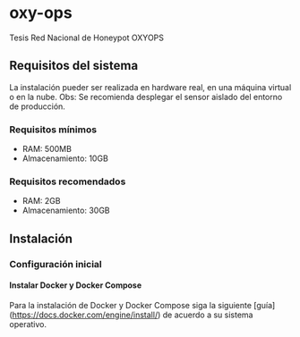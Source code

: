 # oxy-ops
Tesis Red Nacional de Honeypot OXYOPS
## Requisitos del sistema
La instalación pueder ser realizada en hardware real, en una máquina virtual o en la nube. 
Obs: Se recomienda desplegar el sensor aislado del entorno de producción.
### Requisitos mínimos
- RAM: 500MB
- Almacenamiento: 10GB
### Requisitos recomendados
- RAM: 2GB
- Almacenamiento: 30GB
## Instalación
### Configuración inicial
#### Instalar Docker y Docker Compose
Para la instalación de Docker y Docker Compose siga la siguiente [guía] (https://docs.docker.com/engine/install/) de acuerdo a su sistema operativo.
